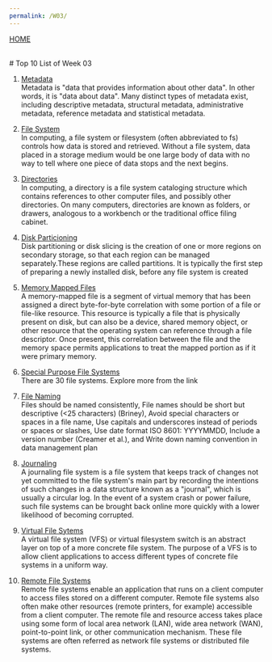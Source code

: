 ```yaml
---
permalink: /W03/
---
```

[HOME](../)

<br>
# Top 10 List of Week 03

1. [Metadata](https://en.wikipedia.org/wiki/Metadata)<br>
Metadata is "data that provides information about other data". In other words, it is "data about data". Many distinct types of metadata exist, including descriptive metadata, structural metadata, administrative metadata, reference metadata and statistical metadata.

2. [File System](https://en.wikipedia.org/wiki/File_system)<br>
In computing, a file system or filesystem (often abbreviated to fs) controls how data is stored and retrieved. Without a file system, data placed in a storage medium would be one large body of data with no way to tell where one piece of data stops and the next begins.

3. [Directories](https://en.wikipedia.org/wiki/Directory_(computing))<br>
In computing, a directory is a file system cataloging structure which contains references to other computer files, and possibly other directories. On many computers, directories are known as folders, or drawers, analogous to a workbench or the traditional office filing cabinet.

4. [Disk Particioning](https://en.wikipedia.org/wiki/Disk_partitioning)<br>
Disk partitioning or disk slicing is the creation of one or more regions on secondary storage, so that each region can be managed separately.These regions are called partitions. It is typically the first step of preparing a newly installed disk, before any file system is created

5. [Memory Mapped Files](https://en.wikipedia.org/wiki/Memory-mapped_file)<br>
A memory-mapped file is a segment of virtual memory that has been assigned a direct byte-for-byte correlation with some portion of a file or file-like resource. This resource is typically a file that is physically present on disk, but can also be a device, shared memory object, or other resource that the operating system can reference through a file descriptor. Once present, this correlation between the file and the memory space permits applications to treat the mapped portion as if it were primary memory.

6. [Special Purpose File Systems](https://en.wikipedia.org/wiki/Category:Free_special-purpose_file_systems)<br>
There are 30 file systems. Explore more from the link

7. [File Naming](https://libguides.princeton.edu/c.php?g=102546&p=930626)<br>
Files should be named consistently, File names should be short but descriptive (<25 characters) (Briney), Avoid special characters or spaces in a file name, Use capitals and underscores instead of periods or spaces or slashes, Use date format ISO 8601: YYYYMMDD, Include a version number (Creamer et al.), and Write down naming convention in data management plan

8. [Journaling](https://en.wikipedia.org/wiki/Journaling_file_system)<br>
A journaling file system is a file system that keeps track of changes not yet committed to the file system's main part by recording the intentions of such changes in a data structure known as a "journal", which is usually a circular log. In the event of a system crash or power failure, such file systems can be brought back online more quickly with a lower likelihood of becoming corrupted.

9. [Virtual File Sytems](https://en.wikipedia.org/wiki/Virtual_file_system)<br>
A virtual file system (VFS) or virtual filesystem switch is an abstract layer on top of a more concrete file system. The purpose of a VFS is to allow client applications to access different types of concrete file systems in a uniform way.

10. [Remote File Systems](https://docs.microsoft.com/en-us/windows-hardware/drivers/ifs/introduction-to-remote-file-systems)<br>
Remote file systems enable an application that runs on a client computer to access files stored on a different computer. Remote file systems also often make other resources (remote printers, for example) accessible from a client computer. The remote file and resource access takes place using some form of local area network (LAN), wide area network (WAN), point-to-point link, or other communication mechanism. These file systems are often referred as network file systems or distributed file systems.
